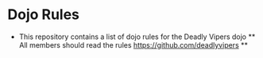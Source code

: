 Dojo Rules
==========

* This repository contains a list of dojo rules for the Deadly Vipers dojo
** All members should read the rules https://github.com/deadlyvipers **

